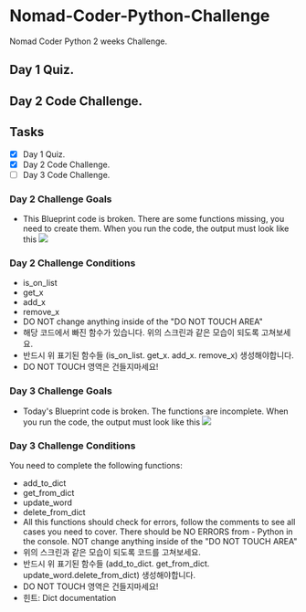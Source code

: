 # Nomad-Coder-Python-Challenge

Nomad Coder Python 2 weeks Challenge.

## Day 1 Quiz.

## Day 2 Code Challenge.

## Tasks

- [x] Day 1 Quiz.
- [x] Day 2 Code Challenge.
- [ ] Day 3 Code Challenge.

### Day 2 Challenge Goals

- This Blueprint code is broken. There are some functions missing, you need to create them. When you run the code, the output must look like this
  <img src="https://nomad-coders-assets.s3.amazonaws.com/media/public/django-summernote/2020-04-13/b23ef8d3-eab8-412d-bd66-ea6062ce2b6f.png">

### Day 2 Challenge Conditions

- is_on_list
- get_x
- add_x
- remove_x
- DO NOT change anything inside of the "DO NOT TOUCH AREA"
- 해당 코드에서 빠진 함수가 있습니다. 위의 스크린과 같은 모습이 되도록 고쳐보세요.
- 반드시 위 표기된 함수들 (is_on_list. get_x. add_x. remove_x) 생성해야합니다.
- DO NOT TOUCH 영역은 건들지마세요!

### Day 3 Challenge Goals

- Today's Blueprint code is broken. The functions are incomplete. When you run the code, the output must look like this
  <img src="https://nomad-coders-assets.s3.amazonaws.com/media/public/django-summernote/2020-04-14/3f3c2ef1-5eaa-4a94-b913-f10a9c862224.png">

### Day 3 Challenge Conditions

You need to complete the following functions:

- add_to_dict
- get_from_dict
- update_word
- delete_from_dict
- All this functions should check for errors, follow the comments to see all cases you need to cover. There should be NO ERRORS from - Python in the console. NOT change anything inside of the "DO NOT TOUCH AREA"
- 위의 스크린과 같은 모습이 되도록 코드를 고쳐보세요.
- 반드시 위 표기된 함수들 (add_to_dict. get_from_dict. update_word.delete_from_dict) 생성해야합니다.
- DO NOT TOUCH 영역은 건들지마세요!
- 힌트: Dict documentation
